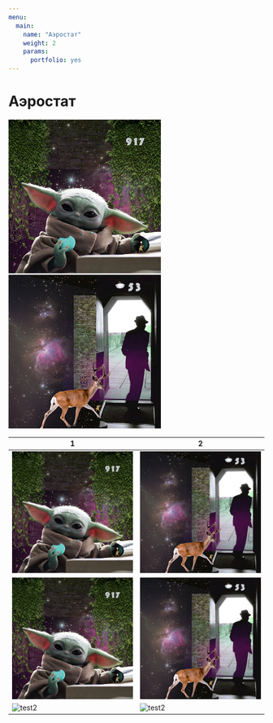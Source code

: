 ```yaml
---
menu:
  main:
    name: "Аэростат"
    weight: 2
    params:
      portfolio: yes
---
```

# Аэростат

![test1](A917.png) ![test](053.png)


1 | 2
------------------|----------------
![test1](A917.png)|![test](053.png)
![test1](A917.png)|![test](053.png)
![test2](https://aerostatbg.ru//sites/default/files/styles/square_crop/public/releases/906.jpg?itok=cyLh8iIy)|![test2](https://aerostatbg.ru//sites/default/files/styles/square_crop/public/releases/906.jpg?itok=cyLh8iIy)
